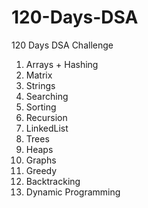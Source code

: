 # 120-Days-DSA
120 Days DSA Challenge
1. Arrays + Hashing
2. Matrix
3. Strings
4. Searching
5. Sorting
6. Recursion
7. LinkedList
8. Trees
9. Heaps
10. Graphs
11. Greedy
12. Backtracking
13. Dynamic Programming
